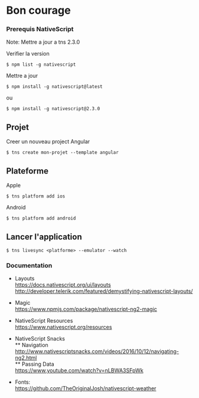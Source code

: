 # Bon courage

### Prerequis NativeScript

Note: Mettre a jour a tns 2.3.0

Verifier la version
```
$ npm list -g nativescript
```

Mettre a jour
```
$ npm install -g nativescript@latest
```
ou
```
$ npm install -g nativescript@2.3.0
```

## Projet

Creer un nouveau project Angular
```
$ tns create mon-projet --template angular
```

## Plateforme

Apple
```
$ tns platform add ios
```

Android
```
$ tns platform add android
```

## Lancer l'application
```
$ tns livesync <platforme> --emulator --watch
```




### Documentation

* Layouts   
https://docs.nativescript.org/ui/layouts   
http://developer.telerik.com/featured/demystifying-nativescript-layouts/

* Magic  
https://www.npmjs.com/package/nativescript-ng2-magic

* NativeScript Resources   
https://www.nativescript.org/resources

* NativeScript Snacks  
** Navigation  
http://www.nativescriptsnacks.com/videos/2016/10/12/navigating-ng2.html  
** Passing Data  
https://www.youtube.com/watch?v=nLBWA3SFpWk


* Fonts:  
https://github.com/TheOriginalJosh/nativescript-weather   
